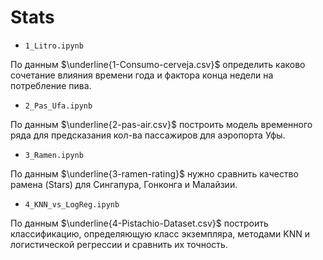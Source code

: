 # Stats
- `1_Litro.ipynb`

По данным $\underline{1-Consumo-cerveja.csv}$ определить каково сочетание влияния времени года и фактора конца недели на потребление пива.
- `2_Pas_Ufa.ipynb`

По данным $\underline{2-pas-air.csv}$ построить модель временного ряда для предсказания кол-ва пассажиров для аэропорта Уфы.
- `3_Ramen.ipynb`

По данным $\underline{3-ramen-rating}$ нужно сравнить качество рамена (Stars) для Сингапура, Гонконга и Малайзии.
- `4_KNN_vs_LogReg.ipynb`

По данным $\underline{4-Pistachio-Dataset.csv}$ построить классификацию, определяющую класс экземпляра, методами KNN и логистической регрессии и сравнить их точность.
